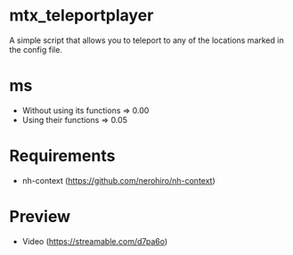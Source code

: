 # mtx_teleportplayer

A simple script that allows you to teleport to any of the locations marked in the config file.

# ms

- Without using its functions => 0.00
- Using their functions => 0.05

# Requirements

- nh-context (https://github.com/nerohiro/nh-context)

# Preview

- Video (https://streamable.com/d7pa6o)
